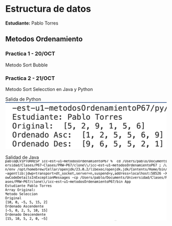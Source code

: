 
# Estructura de datos

**Estudiante:** Pablo Torres

## Metodos Ordenamiento

### Practica 1 - 20/OCT
Metodo Sort Bubble

### Practica 2 - 21/OCT
Metodo Sort Selecction en Java y Python

Salida de Python
![alt text](assets/sortSelectionPy.png)

Salidad de Java
![alt text](assets/sortSelectionJava.png)
